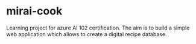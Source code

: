 # mirai-cook
Learning project for azure AI 102 certification. The aim is to build a simple web application which allows to create a digital recipe database. 
